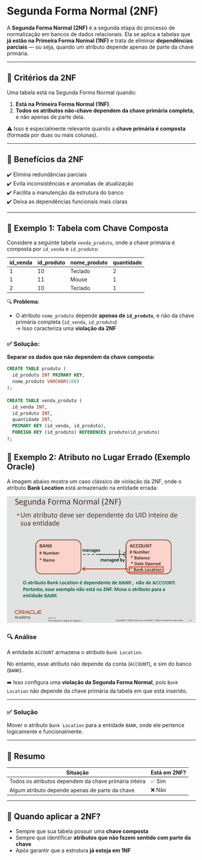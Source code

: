 # Segunda Forma Normal (2NF)

A **Segunda Forma Normal (2NF)** é a segunda etapa do processo de normalização em bancos de dados relacionais. Ela se aplica a tabelas que **já estão na Primeira Forma Normal (1NF)** e trata de eliminar **dependências parciais** — ou seja, quando um atributo depende apenas de parte da chave primária.

---

## 🔹 Critérios da 2NF

Uma tabela está na Segunda Forma Normal quando:

1. **Está na Primeira Forma Normal (1NF)**.
2. **Todos os atributos não-chave dependem da chave primária completa**, e não apenas de parte dela.

⚠️ Isso é especialmente relevante quando a **chave primária é composta** (formada por duas ou mais colunas).

---

## 🔹 Benefícios da 2NF

✔️ Elimina redundâncias parciais  
✔️ Evita inconsistências e anomalias de atualização  
✔️ Facilita a manutenção da estrutura do banco  
✔️ Deixa as dependências funcionais mais claras

---

## 🔹 Exemplo 1: Tabela com Chave Composta

Considere a seguinte tabela `venda_produto`, onde a chave primária é composta por `id_venda` e `id_produto`:

| id_venda | id_produto | nome_produto | quantidade |
|----------|------------|--------------|------------|
| 1        | 10         | Teclado      | 2          |
| 1        | 11         | Mouse        | 1          |
| 2        | 10         | Teclado      | 1          |

🔍 **Problema**:
- O atributo `nome_produto` depende **apenas de `id_produto`**, e não da chave primária completa (`id_venda`, `id_produto`)  
→ Isso caracteriza uma **violação da 2NF**

### ✅ Solução:

**Separar os dados que não dependem da chave composta:**

```sql
CREATE TABLE produto (
  id_produto INT PRIMARY KEY,
  nome_produto VARCHAR(100)
);

CREATE TABLE venda_produto (
  id_venda INT,
  id_produto INT,
  quantidade INT,
  PRIMARY KEY (id_venda, id_produto),
  FOREIGN KEY (id_produto) REFERENCES produto(id_produto)
);
```
## 🔹 Exemplo 2: Atributo no Lugar Errado (Exemplo Oracle)

A imagem abaixo mostra um caso clássico de violação da 2NF, onde o atributo **Bank Location** está armazenado na entidade errada:

<img src="../../../../images/2NF.png">

### 🔍 Análise

A entidade `ACCOUNT` armazena o atributo `Bank Location`.

No entanto, esse atributo não depende da conta (`ACCOUNT`), e sim do banco (`BANK`).

➡️ Isso configura uma **violação da Segunda Forma Normal**, pois `Bank Location` não depende da chave primária da tabela em que está inserido.

---

### ✅ Solução

Mover o atributo `Bank Location` para a entidade `BANK`, onde ele pertence logicamente e funcionalmente.

---

## 🔹 Resumo

| Situação                                                | Está em 2NF? |
|---------------------------------------------------------|--------------|
| Todos os atributos dependem da chave primária inteira   | ✅ Sim       |
| Algum atributo depende apenas de parte da chave         | ❌ Não       |

---

## 🔹 Quando aplicar a 2NF?

- Sempre que sua tabela possuir uma **chave composta**
- Sempre que identificar **atributos que não fazem sentido com parte da chave**
- Após garantir que a estrutura **já esteja em 1NF**
